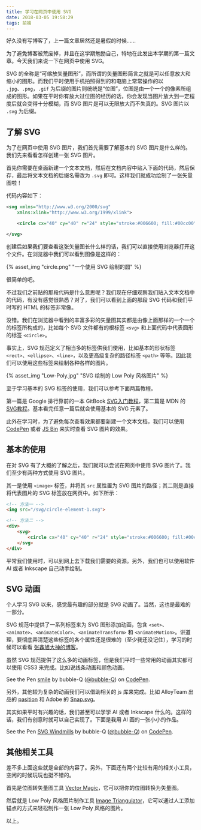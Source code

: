 ```yaml
---
title: 学习在网页中使用 SVG
date: 2018-03-05 19:58:29
tags: 前端
---
```


好久没有写博客了，上一篇文章居然还是暑假的时候……

为了避免博客被荒废掉，并且在这学期勉励自己，特地在此发出本学期的第一篇文章。今天我们来说一下在网页中使用 SVG。

SVG 的全称是“可缩放矢量图形”，而所谓的矢量图形简言之就是可以任意放大和缩小的图形。而我们平时使用手机拍照得到的和电脑上常常操作的以 `.jpg`、`.png`，`.gif` 为后缀的图片则统统是“位图”，位图是由一个一个的像素所组成的图形。如果在平时你有放大过位图的经历的话，你会发现当图片放大到一定程度后就会变得十分模糊，而 SVG 图片是可以无限放大而不失真的。SVG 图片以 `.svg` 为后缀。

## 了解 SVG

为了在网页中使用 SVG 图片，我们首先需要了解基本的 SVG 图片是什么样的。我们先来看看怎样创建一张 SVG 图片。

首先你需要在桌面新建一个文本文档，然后在文档内容中贴入下面的代码，然后保存，最后将文本文档的后缀名需改为 `.svg` 即可。这样我们就成功绘制了一张矢量图啦！

代码内容如下：

```svg
<svg xmlns="http://www.w3.org/2000/svg"
    xmlns:xlink="http://www.w3.org/1999/xlink">

    <circle cx="40" cy="40" r="24" style="stroke:#006600; fill:#00cc00"/>

</svg>
```

创建后如果我们要查看这张矢量图长什么样的话，我们可以直接使用浏览器打开这个文件。在浏览器中我们可以看到图像是这样的：

{% asset_img "circle.png" "一个使用 SVG 绘制的圆" %}

很简单的吧。

不过我们之前贴的那段代码是什么意思呢？我们现在仔细观察我们贴入文本文档中的代码，有没有感觉很熟悉？对了，我们可以看到上面的那段 SVG 代码和我们平时写的 HTML 的标签非常像。

没错。我们在浏览器中看到的丰富多彩的矢量图其实都是由像上面那样的一个一个的标签所构成的，比如每个 SVG 文件都有的根标签 `<svg>` 和上面代码中代表圆形的标签 `<circle>`。

事实上，SVG 规范定义了相当多的标签供我们使用，比如基本的形状标签 `<rect>`、`<ellipse>`、`<line>`，以及更高级复杂的路径标签 `<path>` 等等。因此我们可以使用这些标签来绘制各种各样的图片。

{% asset_img "Low-Poly.jpg" "SVG 绘制的 Low Poly 风格图片" %}

至于学习基本的 SVG 标签的使用，我们可以参考下面两篇教程。

第一篇是 Google 排行靠前的一本 GitBook [SVG入门教程](https://www.gitbook.com/book/brucewar/svg-tutorial/details)，第二篇是 MDN 的 [SVG教程](https://developer.mozilla.org/zh-CN/docs/Web/SVG/Tutorial)。基本看完任意一篇后就会使用基本的 SVG 元素了。

此外在学习时，为了避免每次查看效果都要新建一个文本文档，我们可以使用 [CodePen](https://codepen.io/) 或者 [JS Bin](http://jsbin.com) 来实时查看 SVG 图片的效果。

## 基本的使用

在对 SVG 有了大概的了解之后，我们就可以尝试在网页中使用 SVG 图片了。我们至少有两种方式使用 SVG 图片。

其一是使用 `<image>` 标签，并将其 `src` 属性置为 SVG 图片的路径；其二则是直接将代表图片的 SVG 标签放在网页中。如下所示：

```html
<!-- 方法一 -->
<img src="/svg/circle-element-1.svg">

<!-- 方法二 -->
<div>
    <svg>
        <circle cx="40" cy="40" r="24" style="stroke:#006600; fill:#00cc00"/>
    </svg>
</div>
```

平常我们使用时，可以到网上去下载我们需要的资源。另外，我们也可以使用软件 AI 或者 Inkscape 自己动手绘制。

## SVG 动画

个人学习 SVG 以来，感觉最有趣的部分就是 SVG 动画了。当然，这也是最难的一部分。

SVG 规范中提供了一系列标签来为 SVG 图形添加动画，包含 `<set>`、`<animate>`、`<animateColor>`、`<animateTransform>` 和 `<animateMotion>`。讲道理，要彻底弄清楚这些标签的各个属性还是很难的（至少我还没记住），学习的时候可以看看 [张鑫旭大神的博客](http://www.zhangxinxu.com/wordpress/)。

虽然 SVG 规范提供了这么多的动画标签，但是我们平时一些常用的动画其实都可以使用 CSS3 来完成。比如说线条动画和颜色动画。

<p data-height="265" data-theme-id="0" data-slug-hash="PQNzKw" data-default-tab="html,result" data-user="bubble-Q" data-embed-version="2" data-pen-title="smile" class="codepen">See the Pen <a href="https://codepen.io/bubble-Q/pen/PQNzKw/">smile</a> by bubble-Q (<a href="https://codepen.io/bubble-Q">@bubble-Q</a>) on <a href="https://codepen.io">CodePen</a>.</p>
<script async src="https://static.codepen.io/assets/embed/ei.js"></script>

另外，其他较为复杂的动画我们可以借助相关的 js 库来完成。比如 AlloyTeam 出品的 [pasition](https://github.com/AlloyTeam/pasition) 和 Adobe 的 [Snap.svg](http://snapsvg.io/)。

其实如果平时有兴趣的话，我们甚至可以学学 AI 或者 Inkscape 什么的。这样的话，我们有创意时就可以自己实现了。下面是我用 AI 画的一张小小的作品。

<p data-height="265" data-theme-id="0" data-slug-hash="BYeOrM" data-default-tab="html,result" data-user="bubble-Q" data-embed-version="2" data-pen-title="SVG Windmills" class="codepen">See the Pen <a href="https://codepen.io/bubble-Q/pen/BYeOrM/">SVG Windmills</a> by bubble-Q (<a href="https://codepen.io/bubble-Q">@bubble-Q</a>) on <a href="https://codepen.io">CodePen</a>.</p>
<script async src="https://static.codepen.io/assets/embed/ei.js"></script>

## 其他相关工具

差不多上面这些就是全部的内容了。另外，下面还有两个比较有用的相关小工具，空闲的时候玩玩也挺不错的。

首先是位图转矢量图工具 [Vector Magic](https://vectormagic.com/)，它可以把你的位图转换为矢量图。

然后就是 Low Poly 风格图片制作工具 [Image Triangulator](http://www.conceptfarm.ca/2013/portfolio/image-triangulator/)，它可以通过人工添加锚点的方式来轻松制作一张 Low Poly 风格的图片。

以上。